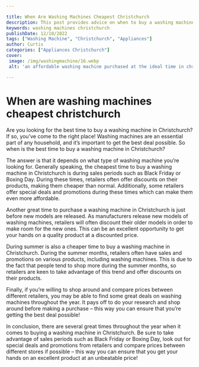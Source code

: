 ```yaml
---

title: When Are Washing Machines Cheapest Christchurch
description: This post provides advice on when to buy a washing machine in Christchurch, helping you to get the best deal possible; so read on for more information!
keywords: washing machines christchurch
publishDate: 12/10/2022
tags: ["Washing Machine", "Christchurch", "Appliances"]
author: Curtis
categories: ["Appliances Christchurch"]
cover: 
 image: /img/washingmachine/16.webp
 alt: 'an affordable washing machine purchased at the ideal time in christchurch'

---
```


# When are washing machines cheapest christchurch

Are you looking for the best time to buy a washing machine in Christchurch? If so, you’ve come to the right place! Washing machines are an essential part of any household, and it’s important to get the best deal possible. So when is the best time to buy a washing machine in Christchurch?

The answer is that it depends on what type of washing machine you’re looking for. Generally speaking, the cheapest time to buy a washing machine in Christchurch is during sales periods such as Black Friday or Boxing Day. During these times, retailers often offer discounts on their products, making them cheaper than normal. Additionally, some retailers offer special deals and promotions during these times which can make them even more affordable. 

Another great time to purchase a washing machine in Christchurch is just before new models are released. As manufacturers release new models of washing machines, retailers will often discount their older models in order to make room for the new ones. This can be an excellent opportunity to get your hands on a quality product at a discounted price. 

During summer is also a cheaper time to buy a washing machine in Christchurch. During the summer months, retailers often have sales and promotions on various products, including washing machines. This is due to the fact that people tend to shop more during the summer months, so retailers are keen to take advantage of this trend and offer discounts on their products.

Finally, if you’re willing to shop around and compare prices between different retailers, you may be able to find some great deals on washing machines throughout the year. It pays off to do your research and shop around before making a purchase – this way you can ensure that you’re getting the best deal possible! 

In conclusion, there are several great times throughout the year when it comes to buying a washing machine in Christchurch. Be sure to take advantage of sales periods such as Black Friday or Boxing Day, look out for special deals and promotions from retailers and compare prices between different stores if possible – this way you can ensure that you get your hands on an excellent product at an unbeatable price!